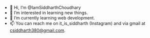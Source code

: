 - 👋 Hi, I’m @IamSiddharthChoudhary
- 👀 I’m interested in learning new things.
- 🌱 I’m currently learning web development.
- 📫 You can reach me on it_is_siddharth (Instagram) and via gmail at csiddharth380@gmail.com.

<!---
IamSiddharthChoudhary/IamSiddharthChoudhary is a ✨ special ✨ repository because its `README.md` (this file) appears on your GitHub profile.
You can click the Preview link to take a look at your changes.
--->
